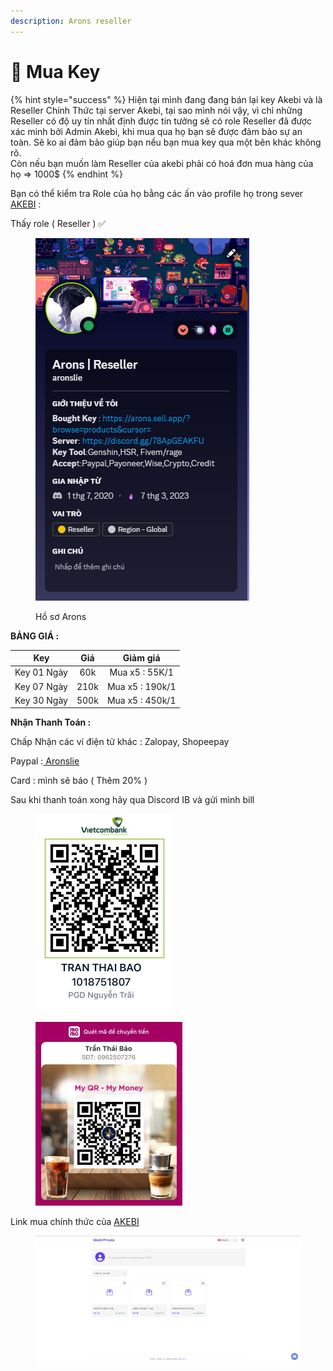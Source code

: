 ```yaml
---
description: Arons reseller
---
```


# 🔑 Mua Key

{% hint style="success" %}
Hiện tại mình đang đang bán lại key Akebi và là Reseller Chính Thức tại server Akebi, tại sao mình nói vậy, vì chỉ những Reseller có độ uy tín nhất định được tin tưởng sẽ có role Reseller đã được xác minh bởi Admin Akebi, khi mua qua họ bạn sẽ được đảm bảo sự an toàn. Sẽ ko ai đảm bảo giúp bạn nếu bạn mua key qua một bên khác không rõ.\
Còn nếu bạn muốn làm Reseller của akebi phải có hoá đơn mua hàng của họ => 1000$
{% endhint %}

Bạn có thể kiểm tra Role của họ bằng các ấn vào profile họ trong sever [AKEBI](https://discord.gg/akebi) :

Thấy role ( Reseller ) ✅

<figure><img src="../.gitbook/assets/Screenshot 2023-10-03 101959.png" alt=""><figcaption><p>Hồ sơ Arons</p></figcaption></figure>

**BẢNG GIÁ :**

|     Key     |  Giá |     Giảm giá    |
| :---------: | :--: | :-------------: |
| Key 01 Ngày |  60k |  Mua x5 : 55K/1 |
| Key 07 Ngày | 210k | Mua x5 : 190k/1 |
| Key 30 Ngày | 500k | Mua x5 : 450k/1 |

**Nhận Thanh Toán :**&#x20;

Chấp Nhận các ví điện tử khác : Zalopay, Shopeepay

Paypal :[ Aronslie](https://www.paypal.com/paypalme/aronslie)

Card : mình sẽ báo ( Thêm 20% )

Sau khi thanh toán xong hãy qua Discord IB và gửi mình bill

<div>

<figure><img src="../.gitbook/assets/Combank.jpg" alt="" width="220"><figcaption></figcaption></figure>

 

<figure><img src="../.gitbook/assets/momo.jpg" alt="" width="235"><figcaption></figcaption></figure>

</div>

Link mua chính thức của [AKEBI](https://akebi.mysellix.io/)

<figure><img src="../.gitbook/assets/Screenshot 2023-10-03 103943.png" alt=""><figcaption></figcaption></figure>
